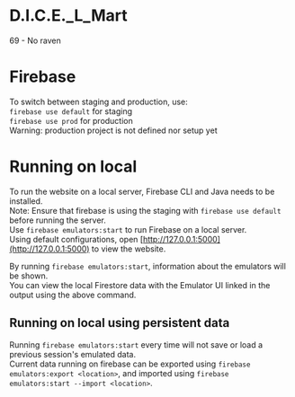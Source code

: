 # D.I.C.E._L_Mart
69 - No raven

# Firebase
To switch between staging and production, use:  
`firebase use default` for staging  
`firebase use prod` for production  
Warning: production project is not defined nor setup yet  

# Running on local
To run the website on a local server, Firebase CLI and Java needs to be installed.  
Note: Ensure that firebase is using the staging with `firebase use default` before running the server.  
Use `firebase emulators:start` to run Firebase on a local server.  
Using default configurations, open [http://127.0.0.1:5000](http://127.0.0.1:5000) to view the website.

By running `firebase emulators:start`, information about the emulators will be shown.  
You can view the local Firestore data with the Emulator UI linked in the output using the above command.

## Running on local using persistent data
Running `firebase emulators:start` every time will not save or load a previous session's emulated data.  
Current data running on firebase can be exported using `firebase emulators:export <location>`, and imported using `firebase emulators:start --import <location>`.
